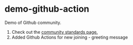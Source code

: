 # demo-github-action
Demo of Github community. 
1. Check out the [community standards page.](https://github.com/Eshan-Sharma/demo-github-action/community)
2. Added Github Actions for new joining - greeting message
